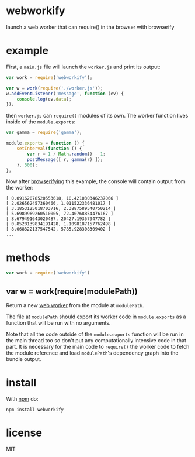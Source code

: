 # webworkify

launch a web worker that can require() in the browser with browserify

# example

First, a `main.js` file will launch the `worker.js` and print its output:

``` js
var work = require('webworkify');

var w = work(require('./worker.js'));
w.addEventListener('message', function (ev) {
    console.log(ev.data);
});
```

then `worker.js` can `require()` modules of its own. The worker function lives
inside of the `module.exports`:

``` js
var gamma = require('gamma');

module.exports = function () {
    setInterval(function () {
        var r = 1 / Math.random() - 1;
        postMessage([ r, gamma(r) ]);
    }, 500);
};
```

Now after [browserifying](http://browserify.org) this example, the console will
contain output from the worker:

```
[ 0.09162078520553618, 10.421030346237066 ]
[ 2.026562457360466, 1.011522336481017 ]
[ 3.1853125018703716, 2.3887589540750214 ]
[ 5.6989969260510005, 72.40768854476167 ]
[ 8.679491643020487, 20427.19357947782 ]
[ 0.8528139834191428, 1.1098187157762498 ]
[ 8.068322137547542, 5785.928308309402 ]
...
```

# methods

``` js
var work = require('webworkify')
```

## var w = work(require(modulePath))

Return a new
[web worker](https://developer.mozilla.org/en-US/docs/Web/API/Worker)
from the module at `modulePath`.

The file at `modulePath` should export its worker code in `module.exports` as a
function that will be run with no arguments.

Note that all the code outside of the `module.exports` function will be run in
the main thread too so don't put any computationally intensive code in that
part. It is necessary for the main code to `require()` the worker code to fetch
the module reference and load `modulePath`'s dependency graph into the bundle
output.

# install

With [npm](https://npmjs.org) do:

```
npm install webworkify
```

# license

MIT
